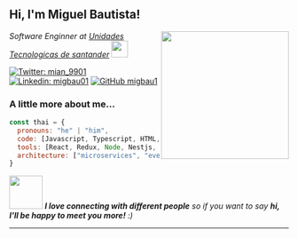<h2> Hi, I'm Miguel Bautista! </h2>
<img align='right' src="https://media4.giphy.com/media/UqAlDtPrxUIT1yYmFp/giphy.gif?cid=790b761126b3e998067d6095b977e1529dab96013ef9cef6&rid=giphy.gif&ct=g" width="230">

<p>
<em>
Software Enginner at 
<a href="https://www.uts.edu.co">Unidades Tecnologicas de santander</a>
<img src="https://media.giphy.com/media/fYSnHlufseco8Fh93Z/giphy.gif" width="30">
</em></p>

[![Twitter: mian_9901](https://img.shields.io/twitter/follow/mian_9901?style=social)](https://twitter.com/mian_9901)
[![Linkedin: migbau01](https://img.shields.io/badge/-migbau01-blue?style=flat-square&logo=Linkedin&logoColor=white&link=https://www.linkedin.com/in/migbau01/)](https://www.linkedin.com/in/migbau01/)
[![GitHub migbau1](https://img.shields.io/github/followers/migbau1?label=follow&style=social)](https://github.com/migbau1)


###  A little more about me...  

```javascript
const thai = {
  pronouns: "he" | "him",
  code: [Javascript, Typescript, HTML, CSS, Python, Java],
  tools: [React, Redux, Node, Nestjs, Next.js, Webpack, vite, Sass, Jest, Docker],
  architecture: ["microservices", "event-driven", "design system pattern"],
}
```

<img src="https://media.giphy.com/media/LnQjpWaON8nhr21vNW/giphy.gif" width="60"> <em><b>I love connecting with different people</b> so if you want to say <b>hi, I'll be happy to meet you more!</b> :)</em>

---
